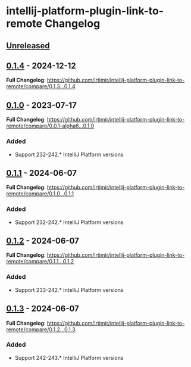 <!-- Keep a Changelog guide -> https://keepachangelog.com -->

# intellij-platform-plugin-link-to-remote Changelog

## [Unreleased]

## [0.1.4] - 2024-12-12

**Full Changelog**: https://github.com/irtimir/intellij-platform-plugin-link-to-remote/compare/0.1.3...0.1.4

## [0.1.0] - 2023-07-17

**Full Changelog**: https://github.com/irtimir/intellij-platform-plugin-link-to-remote/compare/0.0.1-alpha6...0.1.0

### Added

- Support 232-242.* IntelliJ Platform versions

## [0.1.1] - 2024-06-07

**Full Changelog**: https://github.com/irtimir/intellij-platform-plugin-link-to-remote/compare/0.1.0...0.1.1

### Added

- Support 232-242.* IntelliJ Platform versions

## [0.1.2] - 2024-06-07

**Full Changelog**: https://github.com/irtimir/intellij-platform-plugin-link-to-remote/compare/0.1.1...0.1.2

### Added

- Support 233-242.* IntelliJ Platform versions

## [0.1.3] - 2024-06-07

**Full Changelog**: https://github.com/irtimir/intellij-platform-plugin-link-to-remote/compare/0.1.2...0.1.3

### Added

- Support 242-243.* IntelliJ Platform versions

[Unreleased]: https://github.com/irtimir/intellij-platform-plugin-link-to-remote/compare/v0.1.4...HEAD
[0.1.4]: https://github.com/irtimir/intellij-platform-plugin-link-to-remote/compare/v0.1.0...v0.1.4
[0.1.3]: https://github.com/irtimir/intellij-platform-plugin-link-to-remote/commits/v0.1.3
[0.1.2]: https://github.com/irtimir/intellij-platform-plugin-link-to-remote/compare/v0.1.3...v0.1.2
[0.1.1]: https://github.com/irtimir/intellij-platform-plugin-link-to-remote/compare/v0.1.2...v0.1.1
[0.1.0]: https://github.com/irtimir/intellij-platform-plugin-link-to-remote/compare/v0.1.1...v0.1.0
